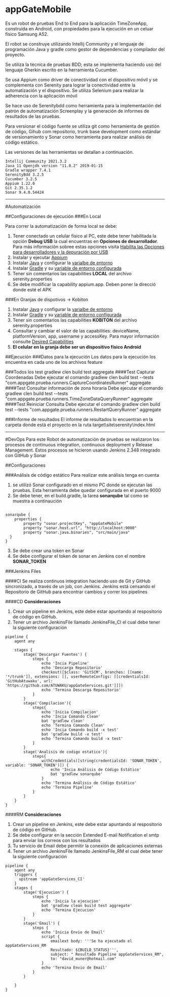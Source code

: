 # appGateMobile
Es un robot de pruebas End to End para la aplicación TimeZoneApp, construida en Android, con propiedades para la ejecución en un celuar físico Samsung A52.

El robot se construye utilizando Intellij Community y el lenguaje de programación Java y gradle como gestor de dependencias y compilador del proyecto.

Se utiliza la técnica de pruebas BDD; esta se implementa haciendo uso del lenguaje Gherkin escrito en la herramienta Cucumber.

Se usa Appium como driver de conectividad con el dispositivo móvil y se complementa con Serenity para lograr la conectividad entre la automatización y el dispositivo. Se utiliza Selenium para realizar la adherencia con la aplicación móvil

Se hace uso de Serenitybdd como herramienta para la implementación del patrón de automatización Screenplay y la generación de informes de resultados de las pruebas.

Para versionar el código fuente se utiliza git como herramienta de gestión de código, Gihub com repositorio, trunk base development como estándar de versionamiento y Sonar como herramienta para realizar análisis de código estático.

Las versiones de las herramientas se detallan a continuación.

```shell
Intellij Community 2021.3.2
Java 11 Openjdk version "11.0.2" 2019-01-15
Gradle wrapper 7.4.1
SerenityBdd 3.2.5
Cucumber 3.2.5
Appium 1.22.0
Git 2.35.1.2 
Sonar 9.4.0.54424
```
------------------------------------------------------
#Automatización

##Configuraciones de ejecución
###En Local

Para correr la automatización de forma local se debe:
1. Tener conectado un celular físico al PC, este debe tener habilitada la opción **Debug USB** la cual encuentras en **Opciones de desarrollador**. Para más información sobree estas opciones visita [Habilita las Opciones para desarrolladores y la depuración por USB](https://developer.android.com/studio/debug/dev-options?hl=es-419#enable)
2. Instalar y ejecutar [Appium](https://github.com/appium/appium-desktop/releases/tag/v1.22.3-4)
3. Instalar [Java](https://openjdk.java.net/projects/jdk/11) y configurar la [varialbe de entorno](https://www.java.com/es/download/help/path_es.html)
4. Instalar [Gradle](https://gradle.org/releases) y su [variable de entorno configurada]((https://gradle.org/install/#manually))
5. Tener sin comentarios las capabilities **LOCAL** del archivo serenity.properties
6. Se debe modificar la capability appium.app. Deben poner la direcció donde esté el APK

###En Granjas de dispotivos -> Kobiton
1. Instalar [Java](https://openjdk.java.net/projects/jdk/11) y configurar la [varialbe de entorno](https://www.java.com/es/download/help/path_es.html)
2. Instalar [Gradle](https://gradle.org/releases) y su [variable de entorno configurada]((https://gradle.org/install/#manually))
3. Tener sin comentarios las capabilities **KOBITON** del archivo serenity.properties
4. Consultar y cambiar el valor de las capabilities: deviceName, platformVersion, app, username y accessKey. Para mayor información consulte [Desired Capabilities](https://kobiton.com/book/chapter-3-understanding-the-desired-capabilities)
5. **El celular en la granja debe ser un dispositivo físico Android**

##Ejecución
###Datos para la ejecución
Los datos para la ejecución los encuentra en cada uno de los archivos feature

###Todos los test
gradlew clen build test aggregate
####Test Capturar Coordenadas
Debe ejecutar el comando gradlew clen build test --tests "com.appgate.prueba.runners.CaptureCoordinatesRunner" aggregate
####Test Consultar información de zona horaria
Debe ejecutar el comando gradlew clen build test --tests "com.appgate.prueba.runners.TimeZoneDataQueryRunner" aggregate
####Test Reiniciar Consulta
Debe ejecutar el comando gradlew clen build test --tests "com.appgate.prueba.runners.RestartQueryRunner" aggregate

###Informe de resultados
El informe de resultados lo encuentran en la carpeta donde está el proyecto en la ruta target\site\serenity\index.html


------------------------------------------------------
#DevOps
Para este Robot de automatización de pruebas se realizaron los procesos de continuous integration, continuous deployment y Release Management. Estos procesos se hicieron usando Jenkins 2.348 integrado con GitHub y Sonar

##Configuraciones

###Análisis de código estático
Para realizar este análisis tenga en cuenta
1. se utilizó Sonar configurado en el mismo PC donde se ejecutan las pruebas. Esta herramienta debe quedar configurada en el puerto 9000
2. Se debe tener, en el build.gradle, la tarea **sonarqube** tal como se muestra a continaución

```shell

sonarqube {
    properties {
        property "sonar.projectKey", "appGateMobile"      
        property "sonar.host.url", "http://localhost:9000"
        property "sonar.java.binaries", "src/main/java"
  }
}
```
3. Se debe crear una token en Sonar
4. Se debe configurar el token de sonar en Jenkins con el nombre **SONAR_TOKEN**

###Jenkins Files

####CI
Se realiza continuos integration haciendo uso de Git y GitHub sincronizado, a través de un job, con Jenkins.
Jenkins está censando el Repositorio de GitHub para encontrar cambios y correr los pipelines

####CD
**Consideraciones**
1. Crear un pipeline en Jenkins, este debe estar apuntando al respositorio de código en GitHub. 
2. Tener un archivo JenkinsFile llamado JenkinsFile_CI el cual debe tener la siguiente configuración

```shell
pipeline {
    agent any

    stages {
        stage('Descargar Fuentes') {
            steps {
				echo 'Incia Pipeline'
                echo 'Descarga Repositorio'
                checkout([$class: 'GitSCM', branches: [[name: '*/trunk']], extensions: [], userRemoteConfigs: [[credentialsId: 'GitHubAtuwaku', url: 'https://github.com/ATUWAKU/appGateServices.git']]])
				echo 'Termina Descarga Repositorio'
            }
        }
		stage('Compilacion'){
			steps{
				echo 'Inicia Compilacion'
				echo 'Incia Comando Clean'
				bat 'gradlew clean'
				echo 'Termina Comando Clean'
				echo 'Incia Comando build -x test'
				bat 'gradlew build -x test'
				echo 'Termina Comando build -x test'
			}
		}
		stage('Analisis de codigo estatico'){
			steps{
				withCredentials([string(credentialsId: 'SONAR_TOKEN', variable: 'SONAR_TOKEN')]) {
					echo 'Incia Análisis de Código Estático'                
					bat 'gradlew sonarqube'	
				}
				echo 'Termina Análisis de Código Estático'
				echo 'Termina Pipeline'
			}
		}
    }
}
```


####RM
**Consideraciones**
1. Crear un pipeline en Jenkins, este debe estar apuntando al respositorio de código en GitHub.
2. Se debe configurar en la sección Extended E-mail Notification el smtp para enviar los correos con los resultados
3. Tu servicio de Email debe permitir la conexión de aplicaciones externas
4. Tener un archivo JenkinsFile llamado JenkinsFile_RM el cual debe tener la siguiente configuración

```shell
pipeline {
    agent any
	triggers {
	  upstream 'appGateServices_CI'	
	}	
    stages {
        stage('Ejecucion') {
            steps {         
				echo 'Inicia la ejecucion'
				bat 'gradlew clean build test aggregate'				
				echo 'Termina Ejecucion'
            }
        }
		stage('Email') {
			steps {				
				echo 'Inicia Envio de Email'
				script {					
					emailext body: '''Se ha ejecutado el appGateServices_RM
					Resultado: ${BUILD_STATUS}''',					
					subject: " Resultado Pipeline appGateServices_RM",
					to: "david_muner@hotmail.com"
				}
				echo 'Termina Envio de Email'
			}
		}
		
    }
}
```